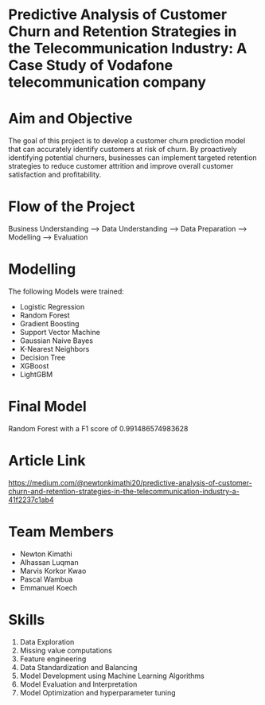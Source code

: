 # Predictive Analysis of Customer Churn and Retention Strategies in the Telecommunication Industry: A Case Study of Vodafone telecommunication company

# Aim and Objective
The goal of this project is to develop a customer churn prediction model that can accurately identify customers at risk of churn. By proactively identifying potential churners, businesses can implement targeted retention strategies to reduce customer attrition and improve overall customer satisfaction and profitability.
 
# Flow of the Project  
 Business  Understanding --> Data Understanding --> Data Preparation --> Modelling --> Evaluation 

 # Modelling
 The following Models were trained:
* Logistic Regression
* Random Forest
* Gradient Boosting
* Support Vector Machine
* Gaussian Naive Bayes
* K-Nearest Neighbors
* Decision Tree
* XGBoost
* LightGBM

# Final Model
Random Forest with a F1 score of 0.991486574983628

# Article Link
https://medium.com/@newtonkimathi20/predictive-analysis-of-customer-churn-and-retention-strategies-in-the-telecommunication-industry-a-41f2237c1ab4

# Team Members
* Newton Kimathi
* Alhassan Luqman
* Marvis Korkor Kwao
* Pascal Wambua
* Emmanuel Koech

# Skills
1. Data Exploration
2. Missing value computations
3. Feature engineering
4. Data Standardization and Balancing
5. Model Development using Machine Learning Algorithms 
6. Model Evaluation and Interpretation 
7. Model Optimization and hyperparameter tuning
